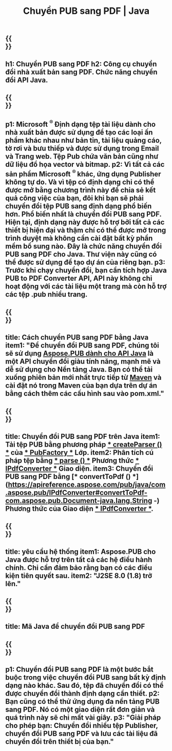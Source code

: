 ﻿---
translation: true
template: /_templates/conversion-child-java.md
title: Chuyển PUB sang PDF | Java
description: Chuyển đổi PUB sang PDF bằng Java API trên Windows, Linux và Mac OS X. Chức năng chuyển đổi dành cho nhà xuất bản dễ dàng tích hợp vào giải pháp của riêng bạn.
url: /java/conversion/pub-to-pdf/
metakeywords: pub sang pdf java, chuyển pub sang pdf java, java pub sang pdf, publisher sang pdf java
family: pub
platformtag: java
feature: conversion
---

{{<section banner>}}
---
h1: Chuyển PUB sang PDF
h2: Công cụ chuyển đổi nhà xuất bản sang PDF. Chức năng chuyển đổi API Java.
---

{{<section overview>}}
---
p1: Microsoft <sup> ® </sup> Định dạng tệp tài liệu dành cho nhà xuất bản được sử dụng để tạo các loại ấn phẩm khác nhau như bản tin, tài liệu quảng cáo, tờ rơi và bưu thiếp và được sử dụng trong Email và Trang web. Tệp Pub chứa văn bản cũng như dữ liệu đồ họa vector và bitmap.
p2: Vì tất cả các sản phẩm Microsoft <sup> ® </sup> khác, ứng dụng Publisher không tự do. Và vì tệp có định dạng chỉ có thể được mở bằng chương trình này để chia sẻ kết quả công việc của bạn, đôi khi bạn sẽ phải chuyển đổi tệp PUB sang định dạng phổ biến hơn. Phổ biến nhất là chuyển đổi PUB sang PDF. Hiện tại, định dạng này được hỗ trợ bởi tất cả các thiết bị hiện đại và thậm chí có thể được mở trong trình duyệt mà không cần cài đặt bất kỳ phần mềm bổ sung nào. Đây là chức năng chuyển đổi PUB sang PDF cho Java. Thư viện này cũng có thể được sử dụng để tạo dự án của riêng bạn.
p3: Trước khi chạy chuyển đổi, bạn cần tích hợp Java PUB to PDF Converter API, API này không chỉ hoạt động với các tài liệu một trang mà còn hỗ trợ các tệp .pub nhiều trang.
---

{{<section widget>}}
---
title: Cách chuyển PUB sang PDF bằng Java
item1: "Để chuyển đổi PUB sang PDF, chúng tôi sẽ sử dụng [Aspose.PUB dành cho API Java](https://products.aspose.com/pub/java) là một API chuyển đổi giàu tính năng, mạnh mẽ và dễ sử dụng cho Nền tảng Java. Bạn có thể tải xuống phiên bản mới nhất trực tiếp từ [Maven](https://repository.aspose.com/webapp/#/artifacts/browse/tree/General/repo/com/aspose/aspose-pub) và cài đặt nó trong Maven của bạn dựa trên dự án bằng cách thêm các cấu hình sau vào pom.xml."
---

{{<section feature1>}}
---
title: Chuyển đổi PUB sang PDF trên Java
item1: Tải tệp PUB bằng phương pháp [* createParser () *](https://apireference.aspose.com/pub/java/com.aspose.pub/PubFactory#createParser-java.lang.String-) của [* PubFactory *](https://apireference.aspose.com/pub/java/com.aspose.pub/PubFactory) Lớp.
item2: Phân tích cú pháp tệp bằng [* parse () *](https://apireference.aspose.com/pub/java/com.aspose.pub/IPubParser#parse--) Phương thức [* IPdfConverter *](https://apireference.aspose.com/pub/java/com.aspose.pub/IPubParser) Giao diện.
item3: Chuyển đổi PUB sang PDF bằng [* convertToPdf () *](https://apireference.aspose.com/pub/java/com.aspose.pub/IPdfConverter#convertToPdf-com.aspose.pub.Document-java.lang.String -) Phương thức của Giao diện [* IPdfConverter *](https://apireference.aspose.com/pub/java/com.aspose.pub/IPdfConverter).
---

{{<section feature2>}}
---
title: yêu cầu hệ thống
item1: Aspose.PUB cho Java được hỗ trợ trên tất cả các hệ điều hành chính. Chỉ cần đảm bảo rằng bạn có các điều kiện tiên quyết sau.
item2: "J2SE 8.0 (1.8) trở lên."
---

{{<section codeexample>}}
---
title: Mã Java để chuyển đổi PUB sang PDF
---

{{<section summary>}}
---
p1: Chuyển đổi PUB sang PDF là một bước bắt buộc trong việc chuyển đổi PUB sang bất kỳ định dạng nào khác. Sau đó, tệp đã chuyển đổi có thể được chuyển đổi thành định dạng cần thiết.
p2: Bạn cũng có thể thử ứng dụng đa nền tảng PUB sang PDF. Nó có một giao diện rất đơn giản và quá trình này sẽ chỉ mất vài giây.
p3: "Giải pháp cho phép bạn: Chuyển đổi nhiều tệp Publisher, chuyển đổi PUB sang PDF và lưu các tài liệu đã chuyển đổi trên thiết bị của bạn."
---